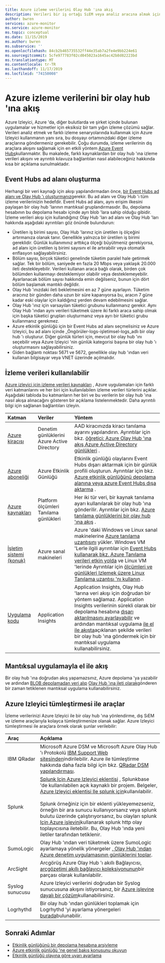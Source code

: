 ```yaml
---
title: Azure izleme verilerini Olay Hub 'ına akış
description: Verileri bir iş ortağı SıEM veya analiz aracına almak için Azure izleme verilerinizi bir olay hub 'ına nasıl akıtirecağınızı öğrenin.
author: bwren
services: azure-monitor
ms.service: azure-monitor
ms.topic: conceptual
ms.date: 11/15/2019
ms.author: bwren
ms.subservice: ''
ms.openlocfilehash: 84cb2b465735532ff44e35ab7a2fe4e9bb224e61
ms.sourcegitcommit: 5cfe977783f02cd045023a1645ac42b8d82223bd
ms.translationtype: MT
ms.contentlocale: tr-TR
ms.lasthandoff: 11/17/2019
ms.locfileid: "74150008"
---
```

# <a name="stream-azure-monitoring-data-to-an-event-hub"></a>Azure izleme verilerini bir olay hub 'ına akış
Azure Izleyici, Azure 'da, diğer bulutlarda ve şirket içinde bulunan uygulamalar ve hizmetler için eksiksiz bir tam yığın izleme çözümü sağlar. Verileri analiz etmek ve farklı izleme senaryolarında kullanmak için Azure Izleyici kullanmanın yanı sıra, bu dosyayı ortamınızdaki diğer izleme araçlarına göndermeniz gerekebilir. Çoğu durumda, izleme verilerinin dış araçlara akışını sağlamak için en etkili yöntem [Azure Event Hubs](/azure/event-hubs/)kullanmaktır. Bu makalede, farklı kaynaklardan bir olay hub 'ına izleme verileri akışını ve ayrıntılı kılavuza bağlantıları nasıl alabileceğiniz hakkında kısa bir açıklama sunulmaktadır.


## <a name="create-an-event-hubs-namespace"></a>Event Hubs ad alanı oluşturma

Herhangi bir veri kaynağı için akışı yapılandırmadan önce, [bir Event Hubs ad alanı ve Olay Hub 'ı oluşturmanız](../../event-hubs/event-hubs-create.md)gerekir. Bu ad alanı ve Olay Hub 'ı tüm izleme verilerinizin hedefdir. Event Hubs ad alanı, aynı erişim ilkesini paylaşan bir olay hub 'larının mantıksal gruplandırmasıdır. Bu, depolama hesabının bu depolama hesabı içinde ayrı blob 'lara sahip olduğu gibidir. İzleme verileri akışı için kullandığınız Olay Hub 'ları ad alanı ve Olay Hub 'ları hakkında aşağıdaki ayrıntıları göz önünde bulundurun:

* Üretilen iş birimi sayısı, Olay Hub 'larınız için üretilen iş ölçeğini artırmanıza olanak tanır. Genellikle yalnızca bir üretilen iş birimi gereklidir. Günlük kullanımınız arttıkça ölçeği büyütmeniz gerekiyorsa, ad alanı için üretilen iş birimi sayısını el ile artırabilir veya otomatik enflasyon sağlayabilirsiniz.
* Bölüm sayısı, birçok tüketici genelinde tüketim paralel hale getirmek sağlar. Tek bir bölüm, saniyede en fazla 20 Mbps veya yaklaşık 20.000 ileti destekleyebilir. Verileri kullanan araca bağlı olarak, birden çok bölümden kullanmayı desteklemiyor olabilir veya desteklemeyebilir. Ayarlanacak bölüm sayısı hakkında emin değilseniz, bunun için dört bölüm başlamak mantıklı değildir.
* Olay Hub 'ınızdaki ileti bekletmesini en az 7 güne ayarlayın. Tüketim aracınız bir günden daha uzun bir süre kapanıyorsa bu, aracın 7 güne kadar eski olaylar için kaldığınız yerden devam edebilmesini sağlar.
* Olay Hub 'ınız için varsayılan tüketici grubunu kullanmanız gerekir. Aynı Olay Hub 'ından aynı verileri tüketmek üzere iki farklı araca sahip olmak için başka tüketici grupları oluşturmanız veya ayrı bir tüketici grubu kullanmanız gerekmez.
* Azure etkinlik günlüğü için bir Event Hubs ad alanı seçmelisiniz ve Azure Izleyici, bu ad alanı içinde _Öngörüler-logs-işletimsel-logs_adlı bir olay hub 'ı oluşturur. Diğer günlük türleri için, mevcut bir olay hub 'ını seçebilir veya Azure Izleyici 'nin günlük kategorisi başına bir olay hub 'ı oluşturmasını sağlayabilirsiniz.
* Giden bağlantı noktası 5671 ve 5672, genellikle olay hub 'ından veri kullanan bilgisayar veya VNET üzerinde açılmalıdır.


## <a name="monitoring-data-available"></a>İzleme verileri kullanılabilir
[Azure izleyici için izleme verileri kaynakları](data-sources.md) , Azure uygulamaları için farklı veri katmanlarını ve her biri için kullanılabilen izleme verileri türlerini açıklar. Aşağıdaki tabloda bu katmanların her biri ve bu verilerin bir olay hub 'ına nasıl akışa alınacağını gösteren bir açıklama listelenmektedir. Daha ayrıntılı bilgi için sağlanan bağlantıları izleyin.

| Katman | Veriler | Yöntem |
|:---|:---|:---|
| [Azure kiracısı](data-sources.md#azure-tenant) | Denetim günlüklerini Azure Active Directory | AAD kiracınızda kiracı tanılama ayarını yapılandırın. Ayrıntılar için bkz. [öğretici: Azure Olay Hub 'ına akış Azure Active Directory günlükleri](../../active-directory/reports-monitoring/tutorial-azure-monitor-stream-logs-to-event-hub.md) . |
| [Azure aboneliği](data-sources.md#azure-subscription) | Azure Etkinlik Günlüğü | Etkinlik günlüğü olaylarını Event Hubs dışarı aktarmak için bir günlük profili oluşturun.  Ayrıntılar için bkz. [Azure etkinlik günlüğünü depolama alanına veya azure Event Hubs dışa aktarma](activity-log-export.md) . |
| [Azure kaynakları](data-sources.md#azure-resources) | Platform ölçümleri<br>Tanılama günlükleri |Her iki tür veri, bir kaynak tanılama ayarı kullanılarak bir olay hub 'ına gönderilir. Ayrıntılar için bkz. [Azure tanılama günlüklerini bir olay hub 'ına akış](resource-logs-stream-event-hubs.md) . |
| [İşletim sistemi (konuk)](data-sources.md#operating-system-guest) | Azure sanal makineleri | Azure 'daki Windows ve Linux sanal makinelerine [Azure tanılama uzantısını](diagnostics-extension-overview.md) yükler. Windows VM 'Lerle ilgili ayrıntılar için [Event Hubs kullanarak bkz. Azure Tanılama verileri etkin yolda](diagnostics-extension-stream-event-hubs.md) ve Linux VM 'lerinde Ayrıntılar için [ölçümleri ve günlükleri Izlemek üzere Linux Tanılama uzantısı 'nı kullanın](../../virtual-machines/extensions/diagnostics-linux.md#protected-settings) . |
| [Uygulama kodu](data-sources.md#application-code) | Application Insights | Application Insights, Olay Hub 'larına veri akışı için doğrudan bir yöntem sağlamaz. Application Insights verilerinin sürekli olarak bir depolama hesabına [dışarı aktarılmasını ayarlayabilir](../../azure-monitor/app/export-telemetry.md) ve ardından mantıksal uygulama [ile el ile akışta](#manual-streaming-with-logic-app)açıklanan şekilde verileri bir olay hub 'ına göndermek için bir mantıksal uygulama kullanabilirsiniz. |

## <a name="manual-streaming-with-logic-app"></a>Mantıksal uygulamayla el ile akış
Bir olay hub 'ına doğrudan akış yapamazsınız, Azure depolama 'ya yazabilir ve ardından [BLOB depolamadan veri alıp](../../connectors/connectors-create-api-azureblobstorage.md#add-action) [Olay Hub 'ına ileti olarak](../../connectors/connectors-create-api-azure-event-hubs.md#add-action)gönderen bir zaman tetiklenen mantıksal uygulama kullanabilirsiniz. 


## <a name="tools-with-azure-monitor-integration"></a>Azure Izleyici tümleştirmesi ile araçlar

İzleme verilerinizi Azure Izleyici ile bir olay hub 'ına yönlendirme, dış SıEM ve izleme araçlarıyla kolayca tümleştirmenize olanak sağlar. Azure Izleyici tümleştirmesi ile araçlara örnek olarak şunlar verilebilir:

| Araç | Açıklama |
|:---|:---|
|  IBM QRadar | Microsoft Azure DSM ve Microsoft Azure Olay Hub 'ı Protokolü [IBM Support Web sitesinden](https://www.ibm.com/support)indirilebilir. Azure ile tümleştirme hakkında daha fazla bilgi için bkz. [QRadar DSM yapılandırması](https://www.ibm.com/support/knowledgecenter/SS42VS_DSM/c_dsm_guide_microsoft_azure_overview.html?cp=SS42VS_7.3.0). |
| Splunk | [Splunk Için Azure Izleyici eklentisi](https://splunkbase.splunk.com/app/3534/) , Splunkbase 'de kullanılabilen açık kaynaklı bir projem. Belgeler, [Azure Izleyici eklentisi Ile splunk için](https://github.com/Microsoft/AzureMonitorAddonForSplunk/wiki/Azure-Monitor-Addon-For-Splunk)kullanılabilir.<br><br> Splunk örneğiniz için bir eklenti yükleyemezseniz, örneğin bir ara sunucu kullanıyorsanız veya splunk bulutu üzerinde çalıştırıyorsanız, bu olayları splunk [Için Azure işlevini](https://github.com/Microsoft/AzureFunctionforSplunkVS)kullanarak splunk http olay toplayıcısına iletebilir. Bu, Olay Hub 'ında yeni iletiler tarafından tetiklenir. |
| SumoLogic | Olay Hub 'ından veri tüketmek üzere SumoLogic ayarlamaya yönelik yönergeler [, Olay Hub 'ından Azure denetim uygulamasının günlüklerini toplar](https://help.sumologic.com/Send-Data/Applications-and-Other-Data-Sources/Azure-Audit/02Collect-Logs-for-Azure-Audit-from-Event-Hub). |
| ArcSight | Arcgörüş Azure Olay Hub 'ı akıllı Bağlayıcısı, [arcgözetimi akıllı bağlayıcı koleksiyonunun](https://community.softwaregrp.com/t5/Discussions/Announcing-General-Availability-of-ArcSight-Smart-Connectors-7/m-p/1671852)bir parçası olarak kullanılabilir. |
| Syslog sunucusu | Azure Izleyici verilerini doğrudan bir Syslog sunucusuna akışını istiyorsanız, bir [Azure işlevine dayalı bir çözüm](https://github.com/miguelangelopereira/azuremonitor2syslog/)kullanabilirsiniz.
| Logrhythd | Bir olay hub 'ından günlükleri toplamak için Logrhythd 'yi ayarlama yönergeleri [burada](https://logrhythm.com/six-tips-for-securing-your-azure-cloud-environment/)bulunabilir. 


## <a name="next-steps"></a>Sonraki Adımlar
* [Etkinlik günlüğünü bir depolama hesabına arşivleme](../../azure-monitor/platform/archive-activity-log.md)
* [Azure etkinlik günlüğü 'ne genel bakış konusunu okuyun](../../azure-monitor/platform/activity-logs-overview.md)
* [Etkinlik günlüğü olayına göre uyarı ayarlama](../../azure-monitor/platform/alerts-log-webhook.md)



